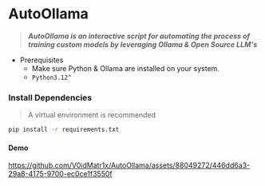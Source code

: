 # AutoOllama

> ***AutoOllama is an interactive script for automating the process of training custom models by leveraging Ollama & Open Source LLM's***

- Prerequisites
  - Make sure Python & Ollama are installed on your system.
  - `Python3.12^`

### Install Dependencies

> A virtual environment is recommended

```sh
pip install -r requirements.txt
``` 

#### Demo

https://github.com/V0idMatr1x/AutoOllama/assets/88049272/446dd6a3-29a8-4175-9700-ec0ce1f3550f
